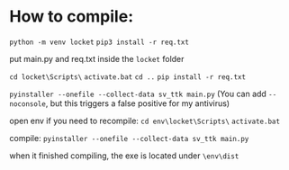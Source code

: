 
# How to compile:
`python -m venv locket`
`pip3 install -r req.txt`

put main.py and req.txt inside the `locket` folder

`cd locket\Scripts\`
`activate.bat`
`cd ..`
`pip install -r req.txt`

`pyinstaller --onefile --collect-data sv_ttk main.py`
(You can add `--noconsole`, but this triggers a false positive for my antivirus)


open env if you need to recompile:
`cd env\locket\Scripts\`
`activate.bat`

compile:
`pyinstaller --onefile --collect-data sv_ttk main.py`

when it finished compiling, the exe is located under `\env\dist`
